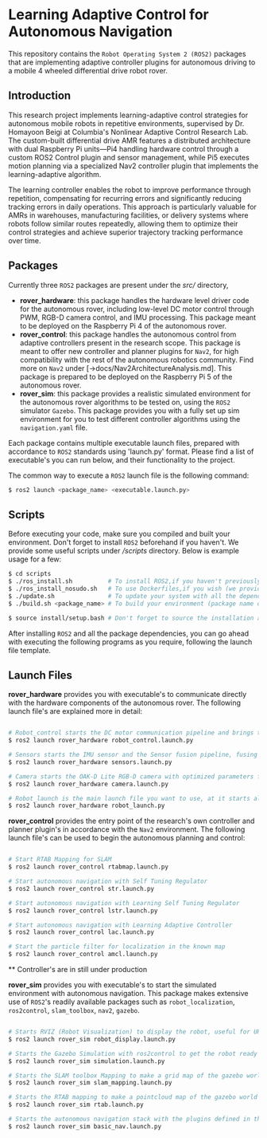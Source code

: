 # Learning Adaptive Control for Autonomous Navigation

This repository contains the `Robot Operating System 2 (ROS2)` packages that are implementing adaptive controller plugins for autonomous driving to a mobile 4 wheeled differential drive robot rover.

## Introduction
This research project implements learning-adaptive control strategies for autonomous mobile robots
in repetitive environments, supervised by Dr. Homayoon Beigi at Columbia's Nonlinear Adaptive Control
Research Lab. The custom-built differential drive AMR features a distributed
architecture with dual Raspberry Pi units—Pi4 handling hardware control through a custom ROS2 Control plugin and sensor management,
while Pi5 executes motion planning via a specialized Nav2 controller plugin that implements the learning-adaptive algorithm.

The learning controller enables the robot to improve performance through repetition, compensating for recurring errors and significantly reducing tracking errors in daily operations.
This approach is particularly valuable for AMRs in warehouses, manufacturing facilities, or delivery systems where robots follow similar routes repeatedly, allowing them to optimize their
control strategies and achieve superior trajectory tracking performance over time.

## Packages

Currently three `ROS2` packages are present under the *src/* directory,
- **rover_hardware**: this package handles the hardware level driver code for the autonomous rover, including low-level DC motor control through PWM, RGB-D camera control, and IMU processing. This package meant to be deployed on the Raspberry Pi 4 of the autonomous rover.
- **rover_control**: this package handles the autonomous control from adaptive controllers present in the research scope. This package is meant to offer new controller and planner plugins for `Nav2`, for high compatibility with the rest of the autonomous robotics community. Find more on `Nav2` under [->docs/Nav2ArchitectureAnalysis.md]. This package is prepared to be deployed on the Raspberry Pi 5 of the autonomous rover.
- **rover_sim**: this package provides a realistic simulated environment for the autonomous rover algorithms to be tested on, using the `ROS2` simulator `Gazebo`. This package provides you with a fully set up sim environment for you to test different controller algorithms using the `navigation.yaml` file.

Each package contains multiple executable launch files, prepared with accordance to `ROS2` standards using 'launch.py' format. Please find a list of executable's you can run below, and their functionality to the project.

The common way to execute a `ROS2` launch file is the following command:
```bash
$ ros2 launch <package_name> <executable.launch.py>
```

## Scripts
Before executing your code, make sure you compiled and built your environment.
Don't forget to install `ROS2` beforehand if you haven't. We provide some useful scripts under */scripts* directory. Below is example usage for a few:
```bash
$ cd scripts
$ ./ros_install.sh          # To install ROS2,if you haven't previously
$ ./ros_install_nosudo.sh   # To use Dockerfiles,if you wish (we provide one)
$ ./update.sh               # To update your system with all the dependencies
$ ./build.sh <package_name> # To build your environment (package name optional)

$ source install/setup.bash # Don't forget to source the installation after
```

After installing `ROS2` and all the package dependencies, you can go ahead with executing the following programs as you require, following the launch file template.

## Launch Files

**rover_hardware** provides you with executable's to communicate directly with the hardware components of the autonomous rover. The following launch file's are explained more in detail:

```bash

# Robot_control starts the DC motor communication pipeline and brings the system ready to listen for velocity commands to the wheels using ros2control
$ ros2 launch rover_hardware robot_control.launch.py

# Sensors starts the IMU sensor and the Sensor fusion pipeline, fusing wheel odometry information with IMU yaw rate readings to provide more reliable feedback
$ ros2 launch rover_hardware sensors.launch.py

# Camera starts the OAK-D Lite RGB-D camera with optimized parameters for the Pi 4 to handle, publishing RGB images and Depth images simultaenously
$ ros2 launch rover_hardware camera.launch.py

# Robot_launch is the main launch file you want to use, at it starts all three previously described launch files at once, with appropriate delays in between
$ ros2 launch rover_hardware robot_launch.py
```

**rover_control** provides the entry point of the research's own controller and planner plugin's in accordance with the `Nav2` environment. The following launch file's can be used to begin the autonomous planning and control:
```bash

# Start RTAB Mapping for SLAM
$ ros2 launch rover_control rtabmap.launch.py

# Start autonomous navigation with Self Tuning Regulator
$ ros2 launch rover_control str.launch.py

# Start autonomous navigation with Learning Self Tuning Regulator
$ ros2 launch rover_control lstr.launch.py

# Start autonomous navigation with Learning Adaptive Controller
$ ros2 launch rover_control lac.launch.py

# Start the particle filter for localization in the known map
$ ros2 launch rover_control amcl.launch.py
```

** Controller's are in still under production

**rover_sim** provides you with executable's to start the simulated environment with autonomous navigation. This package makes extensive use of `ROS2`'s readily available packages such as `robot_localization`, `ros2control`, `slam_toolbox`, `nav2`, `gazebo`.

```bash

# Starts RVIZ (Robot Visualization) to display the robot, useful for URDF's
$ ros2 launch rover_sim robot_display.launch.py

# Starts the Gazebo Simulation with ros2control to get the robot ready to listen for velocity commands from the controller
$ ros2 launch rover_sim simulation.launch.py

# Starts the SLAM toolbox Mapping to make a grid map of the gazebo world using a simulated LiDAR
$ ros2 launch rover_sim slam_mapping.launch.py

# Starts the RTAB mapping to make a pointcloud map of the gazebo world using a simulated RGB-D camera
$ ros2 launch rover_sim rtab.launch.py

# Starts the autonomous navigation stack with the plugins defined in the 'config/navigation.yaml' parameter file
$ ros2 launch rover_sim basic_nav.launch.py
```
